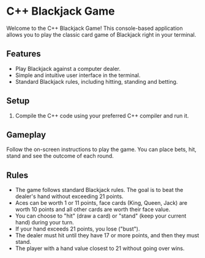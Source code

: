 # C++ Blackjack Game

Welcome to the C++ Blackjack Game! This console-based application allows you to play the classic card game of Blackjack right in your terminal.

## Features

- Play Blackjack against a computer dealer.
- Simple and intuitive user interface in the terminal.
- Standard Blackjack rules, including hitting, standing and betting.

## Setup

1. Compile the C++ code using your preferred C++ compiler and run it.

## Gameplay

Follow the on-screen instructions to play the game. You can place bets, hit, stand and see the outcome of each round.

## Rules

- The game follows standard Blackjack rules. The goal is to beat the dealer's hand without exceeding 21 points.
- Aces can be worth 1 or 11 points, face cards (King, Queen, Jack) are worth 10 points and all other cards are worth their face value.
- You can choose to "hit" (draw a card) or "stand" (keep your current hand) during your turn.
- If your hand exceeds 21 points, you lose ("bust").
- The dealer must hit until they have 17 or more points, and then they must stand.
- The player with a hand value closest to 21 without going over wins.
